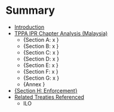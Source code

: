 # Summary

* [Introduction](README.md)
* [TPPA IPR Chapter Analysis (Malaysia)](tppa_ipr_chapter_analysis_malaysia.md)
   * {Section A: x }
   * {Section B: x }
   * {Section C: x }
   * {Section D: x }
   * {Section E: x }
   * {Section F: x }
   * {Section G: x }
   * {Annex }
* [{Section H: Enforcement}]({section_h_enforcement}.md)
* [Related Treaties Referenced](related_treaties_referenced.md)
   * ILO

